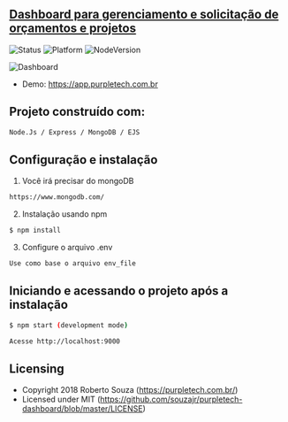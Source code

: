 ## [Dashboard para gerenciamento e solicitação de orçamentos e projetos](https://app.purpletech.com.br)
![Status](https://img.shields.io/badge/status-under%20development-orange.svg) ![Platform](https://img.shields.io/badge/platform-linux--64%20%7C%20win--64%20%7C%20osx--64-lightgrey.svg) ![NodeVersion](https://img.shields.io/badge/node%40latest-%3E%3D%2010.15.0-blue.svg)

![Dashboard](https://i.imgur.com/AssHdjd.png)

- Demo: https://app.purpletech.com.br

## Projeto construído com:

```bash
Node.Js / Express / MongoDB / EJS
```

## Configuração e instalação 

1) Você irá precisar do mongoDB
```bash
https://www.mongodb.com/
```
2) Instalação usando npm
```bash
$ npm install
```
3) Configure o arquivo .env
```bash
Use como base o arquivo env_file
```

## Iniciando e acessando o projeto após a instalação

```bash
$ npm start (development mode)
```
```bash
Acesse http://localhost:9000
```

## Licensing

- Copyright 2018 Roberto Souza (https://purpletech.com.br/)
- Licensed under MIT (https://github.com/souzajr/purpletech-dashboard/blob/master/LICENSE)